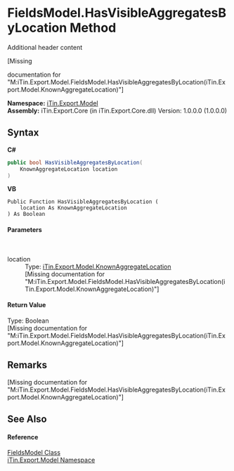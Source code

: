 # FieldsModel.HasVisibleAggregatesByLocation Method 
Additional header content 

\[Missing <summary> documentation for "M:iTin.Export.Model.FieldsModel.HasVisibleAggregatesByLocation(iTin.Export.Model.KnownAggregateLocation)"\]

**Namespace:**&nbsp;<a href="ef57ffcc-e95e-b212-5a46-9aa6f5a3511f">iTin.Export.Model</a><br />**Assembly:**&nbsp;iTin.Export.Core (in iTin.Export.Core.dll) Version: 1.0.0.0 (1.0.0.0)

## Syntax

**C#**<br />
``` C#
public bool HasVisibleAggregatesByLocation(
	KnownAggregateLocation location
)
```

**VB**<br />
``` VB
Public Function HasVisibleAggregatesByLocation ( 
	location As KnownAggregateLocation
) As Boolean
```


#### Parameters
&nbsp;<dl><dt>location</dt><dd>Type: <a href="86607617-d476-ba06-8253-98a425154103">iTin.Export.Model.KnownAggregateLocation</a><br />\[Missing <param name="location"/> documentation for "M:iTin.Export.Model.FieldsModel.HasVisibleAggregatesByLocation(iTin.Export.Model.KnownAggregateLocation)"\]</dd></dl>

#### Return Value
Type: Boolean<br />\[Missing <returns> documentation for "M:iTin.Export.Model.FieldsModel.HasVisibleAggregatesByLocation(iTin.Export.Model.KnownAggregateLocation)"\]

## Remarks
\[Missing <remarks> documentation for "M:iTin.Export.Model.FieldsModel.HasVisibleAggregatesByLocation(iTin.Export.Model.KnownAggregateLocation)"\]

## See Also


#### Reference
<a href="67f244a8-b0dc-ea30-9ef6-fe4c85935202">FieldsModel Class</a><br /><a href="ef57ffcc-e95e-b212-5a46-9aa6f5a3511f">iTin.Export.Model Namespace</a><br />